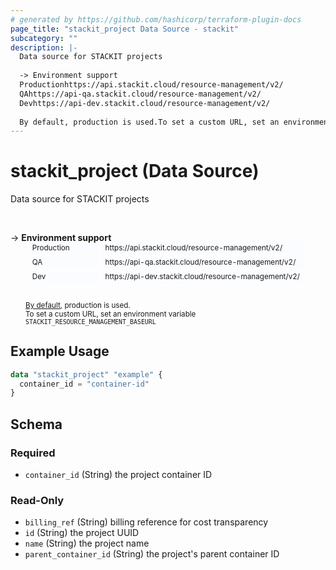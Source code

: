 ```yaml
---
# generated by https://github.com/hashicorp/terraform-plugin-docs
page_title: "stackit_project Data Source - stackit"
subcategory: ""
description: |-
  Data source for STACKIT projects
  
  -> Environment support
  Productionhttps://api.stackit.cloud/resource-management/v2/
  QAhttps://api-qa.stackit.cloud/resource-management/v2/
  Devhttps://api-dev.stackit.cloud/resource-management/v2/
  
  By default, production is used.To set a custom URL, set an environment variable STACKITRESOURCEMANAGEMENT_BASEURL
---
```


# stackit_project (Data Source)

Data source for STACKIT projects

<br />

-> __Environment support__<br /><table style='border-collapse: separate; border-spacing: 5px; margin-top:-20px; margin-left: 24px; font-size: smaller;'>
<tr><td style='width: 100px; background: #fbfcff; border: none;'>Production</td><td style='background: #fbfcff; border: none;'>https://api.stackit.cloud/resource-management/v2/</td></tr>
<tr><td style='background: #fbfcff; border: none;'>QA</td><td style='background: #fbfcff; border: none;'>https://api-qa.stackit.cloud/resource-management/v2/</td></tr>
<tr><td style='background: #fbfcff; border: none;'>Dev</td><td style='background: #fbfcff; border: none;'>https://api-dev.stackit.cloud/resource-management/v2/</td></tr>
</table><br />
<small style='margin-left: 24px; margin-top: -5px; display: inline-block;'><a href="https://registry.terraform.io/providers/SchwarzIT/stackit/latest/docs#environment">By default</a>, production is used.<br />To set a custom URL, set an environment variable <code>STACKIT_RESOURCE_MANAGEMENT_BASEURL</code></small>

## Example Usage

```terraform
data "stackit_project" "example" {
  container_id = "container-id"
}
```

<!-- schema generated by tfplugindocs -->
## Schema

### Required

- `container_id` (String) the project container ID

### Read-Only

- `billing_ref` (String) billing reference for cost transparency
- `id` (String) the project UUID
- `name` (String) the project name
- `parent_container_id` (String) the project's parent container ID


